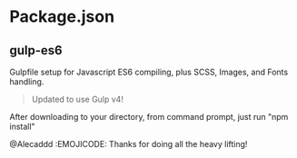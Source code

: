 # Package.json
## gulp-es6
Gulpfile setup for Javascript ES6 compiling, plus SCSS, Images, and Fonts handling.

> Updated to use Gulp v4!

After downloading to your directory, from command prompt, just run "npm install"

@Alecaddd :EMOJICODE: Thanks for doing all the heavy lifting!
